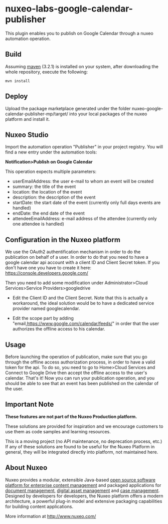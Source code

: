 # nuxeo-labs-google-calendar-publisher
This plugin enables you to publish on Google Calendar through a nuxeo automation operation.

## Build

Assuming [maven](http://maven.apache.org/) (3.2.1) is installed on your system, after downloading the whole repository, execute the following:
```
mvn install
```

## Deploy

Upload the package marketplace generated under the folder nuxeo-google-calendar-publisher-mp/target/ into your local packages of the nuxeo platform and install it.

## Nuxeo Studio

Import the automation operation "Publisher" in your project registry. You will find a new entry under the automation tools:

**Notification>Publish on Google Calendar**

This operation expects multiple parameters:
- userEmailAddress: the user e-mail to whom an event will be created
- summary: the title of the event
- location: the location of the event
- description: the description of the event
- startDate: the start date of the event (currently only full days events are handled)
- endDate: the end date of the event
- attendeeEmailAddress: e-mail address of the attendee (currently only one attendee is handled)

## Configuration in the Nuxeo platform

We use the OAuth2 authentification mechanism in order to do the publication on behalf of a user. In order to do that you need to have a google calendar api account with a client ID and Client Secret token. If you don't have one you have to create it here: https://console.developers.google.com/

Then you need to add some modification under Administrator>Cloud Services>Service Providers>googledrive
- Edit the Client ID and the Client Secret. Note that this is actually a workaround, the ideal solution would be to have a dedicated service provider named googlecalendar.

- Edit the scope part by adding "email,https://www.google.com/calendar/feeds/" in order that the user authorizes the offline access to his calendar.

## Usage

Before launching the operation of publication, make sure that you go through the offline access authorization process, in order to have a valid token for the api. To do so, you need to go to Home>Cloud Services and Connect to Google Drive then accept the offline access to the user's calendar.
That's it! Now you can run your publication operation, and you should be able to see that an event has been published on the calendar of the user.

## Important Note

**These features are not part of the Nuxeo Production platform.**

These solutions are provided for inspiration and we encourage customers to use them as code samples and learning resources.

This is a moving project (no API maintenance, no deprecation process, etc.) If any of these solutions are found to be useful for the Nuxeo Platform in general, they will be integrated directly into platform, not maintained here.


## About Nuxeo

Nuxeo provides a modular, extensible Java-based [open source software platform for enterprise content management](http://www.nuxeo.com/en/products/ep) and packaged applications for [document management](http://www.nuxeo.com/en/products/document-management), [digital asset management](http://www.nuxeo.com/en/products/dam) and [case management](http://www.nuxeo.com/en/products/case-management). Designed by developers for developers, the Nuxeo platform offers a modern architecture, a powerful plug-in model and extensive packaging capabilities for building content applications.

More information at <http://www.nuxeo.com/>
